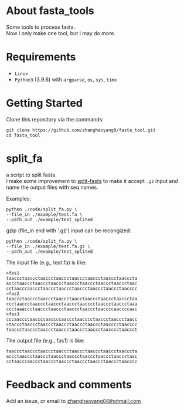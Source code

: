 
# About fasta_tools
Some tools to process fasta.  
Now I only make one tool, but I may do more.   

# Requirements 
- `Linux` 
- `Python3` (3.9.6) with `argparse`, `os`, `sys`, `time`

# Getting Started
Clone this repository via the commands:
```  
git clone https://github.com/zhanghaoyang0/fasta_tool.git
cd fasta_tool
```

# split_fa
a script to split fasta.  
I make some improvement to [split-fasta](https://github.com/uditvashisht/split-fasta) to make it accept `.gz` input and name the output files with seq names.

Examples:
```
python ./code/split_fa.py \
--file_in ./example/test.fa \
--path_out ./example/test_splited
```
gzip (file_in end with '.gz') input can be recongized: 
```
python ./code/split_fa.py \
--file_in ./example/test.fa.gz \
--path_out ./example/test_splited
```
The input file (e.g., test.fa) is like:
```
>fas1
taaccctaaccctaaccctaaccctaaccctaaccctaaccctaacccta
accctaaccctaaccctaaccctaaccctaaccctaaccctaaccctaac
cctaacccaaccctaaccctaaccctaaccctaaccctaaccctaacccc
>fas2
taaccctaaccctaaccctaaccctaacctaaccctaaccctaaccctaa
ccctaaccctaaccctaaccctaaccctaacccctaaccctaaccctaaa
ccctaaaccctaaccctaaccctaaccctaaccctaaccccaaccccaac
>fas3
cccaaccccaaccccaaccccaaccctaacccctaaccctaaccctaacc
ctaccctaaccctaaccctaaccctaaccctaaccctaacccctaacccc
taaccctaaccctaaccctaaccctaaccctaaccctaacccctaaccct
```
The output file (e.g., fas1) is like:
```
taaccctaaccctaaccctaaccctaaccctaaccctaaccctaacccta
accctaaccctaaccctaaccctaaccctaaccctaaccctaaccctaac
cctaacccaaccctaaccctaaccctaaccctaaccctaaccctaacccc
```

# Feedback and comments
Add an issue, or email to zhanghaoyang0@hotmail.com